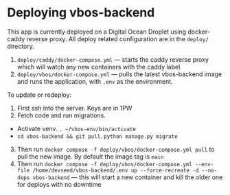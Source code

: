 # Deploying vbos-backend

This app is currently deployed on a Digital Ocean Droplet using docker-caddy reverse proxy.
All deploy related configuration are in the `deploy/` directory.

1. `deploy/caddy/docker-compose.yml` — starts the caddy reverse proxy which will watch any new containers with the caddy label.
2. `deploy/vbos/docker-compose.yml` — pulls the latest vbos-backend image and runs the application, with `.env` as the environment.

To update or redeploy:
1. First ssh into the server. Keys are in 1PW
2. Fetch code and run migrations. 
  * Activate venv. `. ~/vbos-env/bin/activate`
  * `cd vbos-backend && git pull`. `python manage.py migrate`
3. Then run `docker compose -f deploy/vbos/docker-compose.yml pull` to pull the new image. By default the image tag is `main`
4. Then run `docker compose -f deploy/vbos/docker-compose.yml --env-file /home/devseed/vbos-backend/.env up --force-recreate -d --no-deps vbos-backend` — this will start a new container and kill the older one for deploys with no downtime
